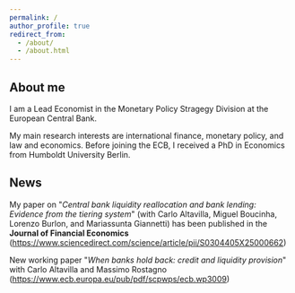```yaml
---
permalink: /
author_profile: true
redirect_from: 
  - /about/
  - /about.html
---
```


About me
------
I am a Lead Economist in the Monetary Policy Stragegy Division at the European Central Bank.

My main research interests are international finance, monetary policy, and law and economics. Before joining the ECB, I received a PhD in Economics from Humboldt University Berlin.

News
------
My paper on "_Central bank liquidity reallocation and bank lending: Evidence from the tiering system_" (with Carlo Altavilla, Miguel Boucinha, Lorenzo Burlon, and Mariassunta Giannetti) has been published in the **Journal of Financial Economics** (https://www.sciencedirect.com/science/article/pii/S0304405X25000662)

New working paper "_When banks hold back: credit and liquidity provision_" with Carlo Altavilla and Massimo Rostagno (https://www.ecb.europa.eu/pub/pdf/scpwps/ecb.wp3009)
